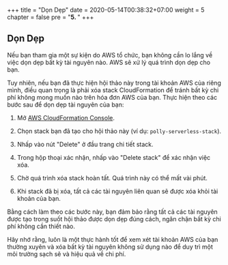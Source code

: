 +++
title = "Dọn Dẹp"
date = 2020-05-14T00:38:32+07:00
weight = 5
chapter = false
pre = "<b>5. </b>"
+++


## Dọn Dẹp

Nếu bạn tham gia một sự kiện do AWS tổ chức, bạn không cần lo lắng về việc dọn dẹp bất kỳ tài nguyên nào. AWS sẽ xử lý quá trình dọn dẹp cho bạn.

Tuy nhiên, nếu bạn đã thực hiện hội thảo này trong tài khoản AWS của riêng mình, điều quan trọng là phải xóa stack CloudFormation để tránh bất kỳ chi phí không mong muốn nào trên hóa đơn AWS của bạn. Thực hiện theo các bước sau để dọn dẹp tài nguyên của bạn:

1. Mở [AWS CloudFormation Console](https://console.aws.amazon.com/cloudformation/).

2. Chọn stack bạn đã tạo cho hội thảo này (ví dụ: `polly-serverless-stack`).

3. Nhấp vào nút "Delete" ở đầu trang chi tiết stack.

4. Trong hộp thoại xác nhận, nhấp vào "Delete stack" để xác nhận việc xóa.

5. Chờ quá trình xóa stack hoàn tất. Quá trình này có thể mất vài phút.

6. Khi stack đã bị xóa, tất cả các tài nguyên liên quan sẽ được xóa khỏi tài khoản của bạn.

Bằng cách làm theo các bước này, bạn đảm bảo rằng tất cả các tài nguyên được tạo trong suốt hội thảo được dọn dẹp đúng cách, ngăn chặn bất kỳ chi phí không cần thiết nào.

Hãy nhớ rằng, luôn là một thực hành tốt để xem xét tài khoản AWS của bạn thường xuyên và xóa bất kỳ tài nguyên không sử dụng nào để duy trì một môi trường sạch sẽ và hiệu quả về chi phí.
